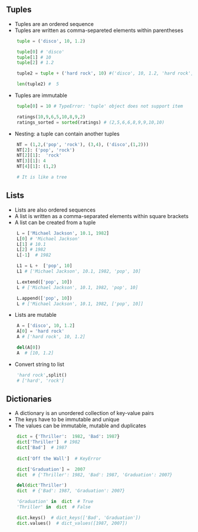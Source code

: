 ## Tuples
- Tuples are an ordered sequence
- Tuples are written as comma-separeted elements within parentheses
``` python
    tuple = ('disco', 10, 1.2)

    tuple[0] # 'disco'
    tuple[1] # 10
    tuple[2] # 1.2

    tuple2 = tuple + ('hard rock', 10) #('disco', 10, 1.2, 'hard rock', 10)

    len(tuple2) #  5 
```
- Tuples are immutable

```python
    tuple[0] = 10 # TypeError: 'tuple' object does not support item
```

``` python
    ratings(10,9,6,5,10,8,9,2)
    ratings_sorted = sorted(ratings) # (2,5,6,6,8,9,9,10,10)
```

- Nesting: a tuple can contain another tuples
```python
    NT = (1,2,('pop', 'rock'), (3,4), ('disco',(1,2)))
    NT[2]: ('pop', 'rock')
    NT[2][1]:  'rock'
    NT[3][1]: 4
    NT[4][1]: (1,2)

    # It is like a tree
```

## Lists
- Lists are also ordered sequences
- A  list is written as a comma-separated elements within square brackets
- A list can be created from a tuple

```python
    L = ['Michael Jackson', 10.1, 1982]
    L[0] # 'Michael Jackson'
    L[1] # 10.1
    L[2] # 1982
    L[-1]  # 1982

    L1 = L +  ['pop', 10]
    L1 # ['Michael Jackson', 10.1, 1982, 'pop', 10]

    L.extend(['pop', 10])
    L # ['Michael Jackson', 10.1, 1982, 'pop', 10]

    L.append(['pop', 10])
    L # ['Michael Jackson', 10.1, 1982, ['pop', 10]]
```
- Lists are mutable
```python
    A = ['disco', 10, 1.2]
    A[0] = 'hard rock'
    A # ['hard rock', 10, 1.2]

    del(A[0])
    A  # [10, 1.2]
```
- Convert string to list
```python
    'hard rock',split()
    # ['hard', 'rock']
```

## Dictionaries
-  A dictionary is an unordered collection of key-value pairs
- The keys have to be immutable and unique
- The values can be immutable, mutable and duplicates
```python
    dict = {'Thriller':  1982, 'Bad': 1987}
    dict['Thriller']  # 1982
    dict['Bad']  # 1987 
    
    dict['Off the Wall']  # KeyError

    dict['Graduation'] =  2007
    dict  # {'Thriller': 1982, 'Bad': 1987, 'Graduation': 2007}

    del(dict'Thriller')
    dict  # {'Bad': 1987, 'Graduation': 2007}

    'Graduation' in  dict  # True
    'Thriller' in  dict  # False

    dict.keys()  # dict_keys(['Bad', 'Graduation'])
    dict.values()  # dict_values([1987, 2007])
```
